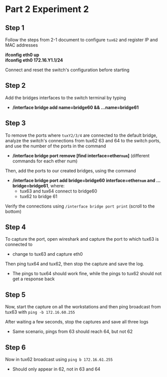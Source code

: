 # Part 2 Experiment 2

## Step 1
Follow the steps from 2-1 document to configure `tux62` and register IP and MAC addresses

**ifconfig eth0 up**<br>
**ifconfig eth0 172.16.Y1.1/24** 

Connect and reset the switch's configuration before starting
## Step 2
Add the bridges interfaces to the switch terminal by typing 
- **/interface bridge add name=bridge60 && ...name=bridge61**

## Step 3
To remove the ports where `tuxY2/3/4` are connected to the default bridge, analyze the switch's connections from tux62 63 and 64 to the switch ports, and use the number of the ports in the command 
- **/interface bridge port remove [find interface=ether`num`]** (different commands for each ether num)

Then, add the ports to our created bridges, using the command 
- **/interface bridge port add bridge=bridge60 interface=ether`num` and ... bridge=bridge61**, where:
  - tux63 and tux64 connect to bridge60 
  - tux62 to bridge 61

Verify the connections using `/interface bridge port print` (scroll to the bottom)

## Step 4
To capture the port, open wireshark and capture the port to which tux63 is connected to
- change to tux63 and capture eth0

Then ping tux64 and tux62, then stop the capture and save the log.
- The pings to tux64 should work fine, while the pings to tux62 should not get a response back

## Step 5
Now, start the capture on all the workstations and then ping broadcast from tux63 with `ping -b 172.16.60.255`

After waiting a few seconds, stop the captures and save all three logs
- Same scenario, pings from 63 should reach 64, but not 62

## Step 6
Now in tux62 broadcast using `ping b 172.16.61.255`
- Should only appear in 62, not in 63 and 64

